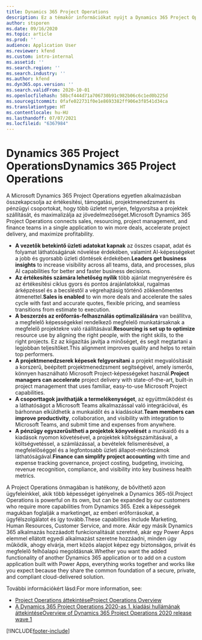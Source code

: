 ```yaml
---
title: Dynamics 365 Project Operations
description: Ez a témakör információkat nyújt a Dynamics 365 Project Operations alkalmazásról.
author: stsporen
ms.date: 09/16/2020
ms.topic: article
ms.prod: ''
audience: Application User
ms.reviewer: kfend
ms.custom: intro-internal
ms.assetid: ''
ms.search.region: ''
ms.search.industry: ''
ms.author: kfend
ms.dyn365.ops.version: ''
ms.search.validFrom: 2020-10-01
ms.openlocfilehash: 58bcf444d71a706730b91c982b06c6c1ed0b225d
ms.sourcegitcommit: 0fafe022731f0e1e8693382ff906e3f8541d34ca
ms.translationtype: HT
ms.contentlocale: hu-HU
ms.lasthandoff: 07/07/2021
ms.locfileid: "6367984"
---
```

# <a name="dynamics-365-project-operations"></a><span data-ttu-id="5c2c7-103">Dynamics 365 Project Operations</span><span class="sxs-lookup"><span data-stu-id="5c2c7-103">Dynamics 365 Project Operations</span></span>

<span data-ttu-id="5c2c7-104">A Microsoft Dynamics 365 Project Operations egyetlen alkalmazásban összekapcsolja az értékesítési, támogatási, projektmenedzsment és pénzügyi csoportokat, hogy több üzletet nyerjen, felgyorsítsa a projektek szállítását, és maximalizálja az jövedelmezőséget.</span><span class="sxs-lookup"><span data-stu-id="5c2c7-104">Microsoft Dynamics 365 Project Operations connects sales, resourcing, project management, and finance teams in a single application to win more deals, accelerate project delivery, and maximize profitability.</span></span>

-   <span data-ttu-id="5c2c7-105">**A vezetők betekintő üzleti adatokat kapnak** az összes csapat, adat és folyamat láthatóságának növelése érdekében, valamint AI-képességeket a jobb és gyorsabb üzleti döntések érdekében.</span><span class="sxs-lookup"><span data-stu-id="5c2c7-105">**Leaders get business insights** to increase visibility across all teams, data, and processes, plus AI capabilities for better and faster business decisions.</span></span>
-   <span data-ttu-id="5c2c7-106">**Az értékesítés számára lehetőség nyílik** több ajánlat megnyerésére és az értékesítési ciklus gyors és pontos árajánlatokkal, rugalmas árképzéssel és a becsléstől a végrehajtásig történő zökkenőmentes átmenettel.</span><span class="sxs-lookup"><span data-stu-id="5c2c7-106">**Sales is enabled** to win more deals and accelerate the sales cycle with fast and accurate quotes, flexible pricing, and seamless transitions from estimate to execution.</span></span>
-   <span data-ttu-id="5c2c7-107">**A beszerzés az erőforrás-felhasználás optimalizálására** van beállítva, a megfelelő képességekkel rendelkező megfelelő munkatársaknak a megfelelő projektekre való ráállításával.</span><span class="sxs-lookup"><span data-stu-id="5c2c7-107">**Resourcing is set up to optimize** resource use by aligning the right people, with the right skills, to the right projects.</span></span> <span data-ttu-id="5c2c7-108">Ez az kiigazítás javítja a minőséget, és segít megtartani a legjobban teljesítőket.</span><span class="sxs-lookup"><span data-stu-id="5c2c7-108">This alignment improves quality and helps to retain top performers.</span></span>
-   <span data-ttu-id="5c2c7-109">**A projektmenedzserek képesek felgyorsítani** a projekt megvalósítását a korszerű, beépített projektmenedzsment segítségével, amely ismerős, könnyen használható Microsoft Project-képességeket használ.</span><span class="sxs-lookup"><span data-stu-id="5c2c7-109">**Project managers can accelerate** project delivery with state-of-the-art, built-in project management that uses familiar, easy-to-use Microsoft Project capabilities.</span></span>
-   <span data-ttu-id="5c2c7-110">**A csoporttagok javíthatják a termelékenységet**, az együttműködést és a láthatóságot a Microsoft Teams alkalmazással való integrációval, és bárhonnan elküldhetik a munkaidőt és a kiadásokat.</span><span class="sxs-lookup"><span data-stu-id="5c2c7-110">**Team members can improve productivity**, collaboration, and visibility with integration to Microsoft Teams, and submit time and expenses from anywhere.</span></span>
-   <span data-ttu-id="5c2c7-111">**A pénzügy egyszerűsítheti a projektek könyvelését** a munkaidő és a kiadások nyomon követésével, a projektek költségszámításával, a költségvetéssel, a számlázással, a bevételek felismerésével, a megfelelőséggel és a legfontosabb üzleti állapot-mérőszámok láthatóságával.</span><span class="sxs-lookup"><span data-stu-id="5c2c7-111">**Finance can simplify project accounting** with time and expense tracking governance, project costing, budgeting, invoicing, revenue recognition, compliance, and visibility into key business health metrics.</span></span>

<span data-ttu-id="5c2c7-112">A Project Operations önmagában is hatékony, de bővíthető azon ügyfeleinkkel, akik több képességet igényelnek a Dynamics 365-től.</span><span class="sxs-lookup"><span data-stu-id="5c2c7-112">Project Operations is powerful on its own, but can be expanded by our customers who require more capabilities from Dynamics 365.</span></span> <span data-ttu-id="5c2c7-113">Ezek a képességek magukban foglalják a marketinget, az emberi erőforrásokat, a ügyfélszolgálatot és így tovább.</span><span class="sxs-lookup"><span data-stu-id="5c2c7-113">These capabilities include Marketing, Human Resources, Customer Service, and more.</span></span> <span data-ttu-id="5c2c7-114">Akár egy másik Dynamics 365 alkalmazás hozzáadott funkcionalitását szeretné, akár egy Power Apps elemmel ellátott egyedi alkalmazást szeretne hozzáadni, minden úgy működik, ahogy elvárja, mert közös alapjot képez egy biztonságos, privát és megfelelő felhőalapú megoldásnak.</span><span class="sxs-lookup"><span data-stu-id="5c2c7-114">Whether you want the added functionality of another Dynamics 365 application or to add on a custom application built with Power Apps, everything works together and works like you expect because they share the common foundation of a secure, private, and compliant cloud-delivered solution.</span></span>

<span data-ttu-id="5c2c7-115">További információkért lásd:</span><span class="sxs-lookup"><span data-stu-id="5c2c7-115">For more information, see:</span></span>

- [<span data-ttu-id="5c2c7-116">Project Operations áttekintése</span><span class="sxs-lookup"><span data-stu-id="5c2c7-116">Project Operations Overview</span></span>](https://dynamics.microsoft.com/en-us/project-operations/overview/)
- [<span data-ttu-id="5c2c7-117">A Dynamics 365 Project Operations 2020-as 1. kiadási hullámának áttekintése</span><span class="sxs-lookup"><span data-stu-id="5c2c7-117">Overview of Dynamics 365 Project Operations 2020 release wave 1</span></span>](/dynamics365-release-plan/2020wave1/dynamics365-project-operations/)



[!INCLUDE[footer-include](includes/footer-banner.md)]
